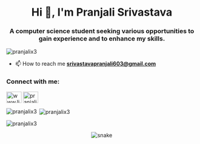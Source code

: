 <h1 align="center">Hi 👋, I'm Pranjali Srivastava</h1>
<h3 align="center">A computer science student seeking various opportunities to gain experience and to enhance my skills.</h3>

<p align="left"> <img src="https://komarev.com/ghpvc/?username=pranjalix3&label=Profile%20views&color=0e75b6&style=flat" alt="pranjalix3" /> </p>

- 📫 How to reach me **srivastavapranjali603@gmail.com**

<h3 align="left">Connect with me:</h3>
<p align="left">
<a href="https://linkedin.com/in/www.linkedin.com/in/pranjali-srivastava-a00309197" target="blank"><img align="center" src="https://raw.githubusercontent.com/rahuldkjain/github-profile-readme-generator/master/src/images/icons/Social/linked-in-alt.svg" alt="www.linkedin.com/in/pranjali-srivastava-a00309197" height="30" width="40" /></a>
<a href="https://instagram.com/pranjalix3" target="blank"><img align="center" src="https://raw.githubusercontent.com/rahuldkjain/github-profile-readme-generator/master/src/images/icons/Social/instagram.svg" alt="pranjalix3" height="30" width="40" /></a>
</p>

<p><img align="left" src="https://github-readme-stats.vercel.app/api/top-langs?username=pranjalix3&show_icons=true&locale=en&layout=compact" alt="pranjalix3" /></p>

<p>&nbsp;<img align="center" src="https://github-readme-stats.vercel.app/api?username=pranjalix3&show_icons=true&locale=en" alt="pranjalix3" /></p>

<p><img align="center" src="https://github-readme-streak-stats.herokuapp.com/?user=pranjalix3&" alt="pranjalix3" /></p>
<p align="center">
  <img src="https://github.com/ishikkkkaaaa/ishikkkkaaaa/raw/output/github-contribution-grid-snake.svg" alt="snake"></center>
</p>

